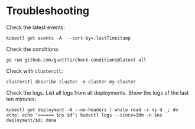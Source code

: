 # Troubleshooting

Check the latest events:

```shell
kubectl get events -A  --sort-by=.lastTimestamp
```

Check the conditions:

```shell
go run github.com/guettli/check-conditions@latest all
```

Check with `clusterctl`:

```shell
clusterctl describe cluster -n cluster my-cluster
```

Check the logs. List all logs from all deployments. Show the logs of the last ten minutes:

```shell
kubectl get deployment -A --no-headers | while read -r ns d _; do echo; echo "====== $ns $d"; kubectl logs --since=10m -n $ns deployment/$d; done
```
